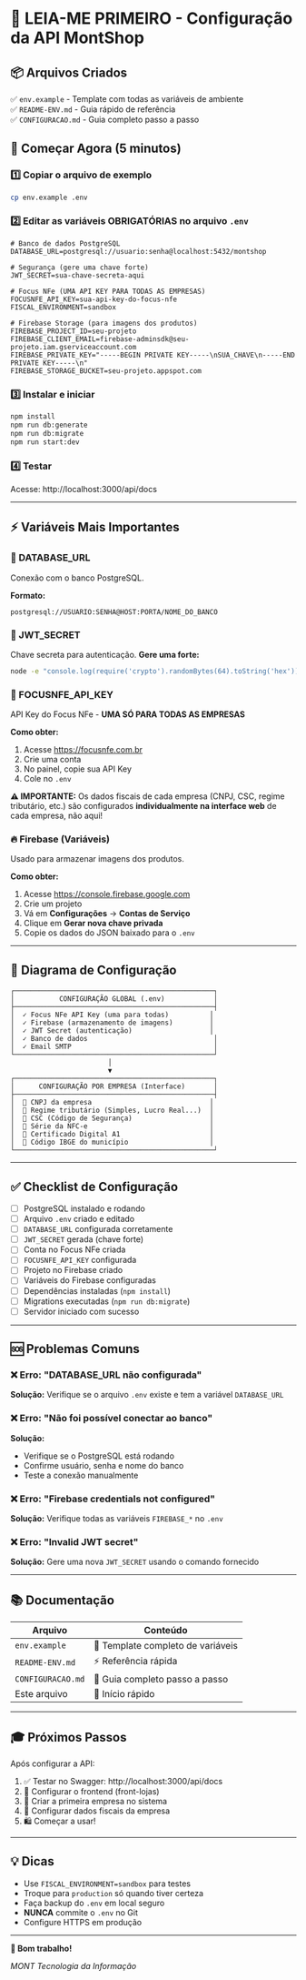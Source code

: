 # 🎯 LEIA-ME PRIMEIRO - Configuração da API MontShop

## 📦 Arquivos Criados

✅ `env.example` - Template com todas as variáveis de ambiente  
✅ `README-ENV.md` - Guia rápido de referência  
✅ `CONFIGURACAO.md` - Guia completo passo a passo  

## 🚀 Começar Agora (5 minutos)

### 1️⃣ Copiar o arquivo de exemplo
```bash
cp env.example .env
```

### 2️⃣ Editar as variáveis OBRIGATÓRIAS no arquivo `.env`

```env
# Banco de dados PostgreSQL
DATABASE_URL=postgresql://usuario:senha@localhost:5432/montshop

# Segurança (gere uma chave forte)
JWT_SECRET=sua-chave-secreta-aqui

# Focus NFe (UMA API KEY PARA TODAS AS EMPRESAS)
FOCUSNFE_API_KEY=sua-api-key-do-focus-nfe
FISCAL_ENVIRONMENT=sandbox

# Firebase Storage (para imagens dos produtos)
FIREBASE_PROJECT_ID=seu-projeto
FIREBASE_CLIENT_EMAIL=firebase-adminsdk@seu-projeto.iam.gserviceaccount.com
FIREBASE_PRIVATE_KEY="-----BEGIN PRIVATE KEY-----\nSUA_CHAVE\n-----END PRIVATE KEY-----\n"
FIREBASE_STORAGE_BUCKET=seu-projeto.appspot.com
```

### 3️⃣ Instalar e iniciar
```bash
npm install
npm run db:generate
npm run db:migrate
npm run start:dev
```

### 4️⃣ Testar
Acesse: http://localhost:3000/api/docs

---

## ⚡ Variáveis Mais Importantes

### 🔐 DATABASE_URL
Conexão com o banco PostgreSQL. 

**Formato:**
```
postgresql://USUARIO:SENHA@HOST:PORTA/NOME_DO_BANCO
```

### 🔑 JWT_SECRET
Chave secreta para autenticação. **Gere uma forte:**
```bash
node -e "console.log(require('crypto').randomBytes(64).toString('hex'))"
```

### 📄 FOCUSNFE_API_KEY
API Key do Focus NFe - **UMA SÓ PARA TODAS AS EMPRESAS**

**Como obter:**
1. Acesse https://focusnfe.com.br
2. Crie uma conta
3. No painel, copie sua API Key
4. Cole no `.env`

**⚠️ IMPORTANTE:** Os dados fiscais de cada empresa (CNPJ, CSC, regime tributário, etc.) são configurados **individualmente na interface web** de cada empresa, não aqui!

### 🔥 Firebase (Variáveis)
Usado para armazenar imagens dos produtos.

**Como obter:**
1. Acesse https://console.firebase.google.com
2. Crie um projeto
3. Vá em **Configurações** → **Contas de Serviço**
4. Clique em **Gerar nova chave privada**
5. Copie os dados do JSON baixado para o `.env`

---

## 🎨 Diagrama de Configuração

```
┌─────────────────────────────────────────────────┐
│           CONFIGURAÇÃO GLOBAL (.env)            │
├─────────────────────────────────────────────────┤
│  ✓ Focus NFe API Key (uma para todas)          │
│  ✓ Firebase (armazenamento de imagens)         │
│  ✓ JWT Secret (autenticação)                   │
│  ✓ Banco de dados                               │
│  ✓ Email SMTP                                   │
└─────────────────────────────────────────────────┘
                        │
                        ▼
┌─────────────────────────────────────────────────┐
│      CONFIGURAÇÃO POR EMPRESA (Interface)       │
├─────────────────────────────────────────────────┤
│  📝 CNPJ da empresa                             │
│  📝 Regime tributário (Simples, Lucro Real...)  │
│  📝 CSC (Código de Segurança)                   │
│  📝 Série da NFC-e                              │
│  📝 Certificado Digital A1                      │
│  📝 Código IBGE do município                    │
└─────────────────────────────────────────────────┘
```

---

## ✅ Checklist de Configuração

- [ ] PostgreSQL instalado e rodando
- [ ] Arquivo `.env` criado e editado
- [ ] `DATABASE_URL` configurada corretamente
- [ ] `JWT_SECRET` gerada (chave forte)
- [ ] Conta no Focus NFe criada
- [ ] `FOCUSNFE_API_KEY` configurada
- [ ] Projeto no Firebase criado
- [ ] Variáveis do Firebase configuradas
- [ ] Dependências instaladas (`npm install`)
- [ ] Migrations executadas (`npm run db:migrate`)
- [ ] Servidor iniciado com sucesso

---

## 🆘 Problemas Comuns

### ❌ Erro: "DATABASE_URL não configurada"
**Solução:** Verifique se o arquivo `.env` existe e tem a variável `DATABASE_URL`

### ❌ Erro: "Não foi possível conectar ao banco"
**Solução:** 
- Verifique se o PostgreSQL está rodando
- Confirme usuário, senha e nome do banco
- Teste a conexão manualmente

### ❌ Erro: "Firebase credentials not configured"
**Solução:** Verifique todas as variáveis `FIREBASE_*` no `.env`

### ❌ Erro: "Invalid JWT secret"
**Solução:** Gere uma nova `JWT_SECRET` usando o comando fornecido

---

## 📚 Documentação

| Arquivo | Conteúdo |
|---------|----------|
| `env.example` | 📝 Template completo de variáveis |
| `README-ENV.md` | ⚡ Referência rápida |
| `CONFIGURACAO.md` | 📖 Guia completo passo a passo |
| Este arquivo | 🎯 Início rápido |

---

## 🎓 Próximos Passos

Após configurar a API:

1. ✅ Testar no Swagger: http://localhost:3000/api/docs
2. 📱 Configurar o frontend (front-lojas)
3. 🏢 Criar a primeira empresa no sistema
4. 📄 Configurar dados fiscais da empresa
5. 🛍️ Começar a usar!

---

## 💡 Dicas

- Use `FISCAL_ENVIRONMENT=sandbox` para testes
- Troque para `production` só quando tiver certeza
- Faça backup do `.env` em local seguro
- **NUNCA** commite o `.env` no Git
- Configure HTTPS em produção

---

**🚀 Bom trabalho!**

*MONT Tecnologia da Informação*

